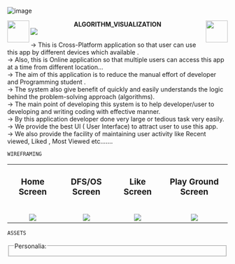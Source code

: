 ![image](https://github.com/godkingjay/godkingjay/blob/master/assets/borderseparator.gif)
<div align="center">
  <img src="https://github.com/godkingjay/godkingjay/blob/master/assets/animated-flame-01.gif" height="50px" align="left"/>
  <strong>ALGORITHM_VISUALIZATION</strong>
  <img src="https://github.com/godkingjay/godkingjay/blob/master/assets/animated-flame-01.gif" height="50px" align="right"/>
</div>
<img src="https://github.com/godkingjay/godkingjay/blob/master/assets/borderseparator.gif"/>

  ->  This is Cross-Platform application so that user can use this app by different devices which available .</br>
  ->  Also, this is Online application so that multiple users can access this app at a time from different location...</br> 
  ->  The aim of this application is to reduce the manual effort of developer and Programming student .</br>
  ->  The system also give benefit  of quickly and easily understands the logic behind the problem-solving approach  (algorithms).</br> 
  ->  The main point of developing this system is to help developer/user to developing and writing coding with effective manner. </br>
  ->  By this application developer done very large or tedious task very easily.</br>
  ->  We provide the best UI ( User Interface) to attract user to use this app. </br>
  ->  We also provide the facility of  maintaining user activity like Recent viewed, Liked , Most Viewed etc.……</br>

    WIREFRAMING
<table>
  <tr>
    <td align="center">
        <h3>Home Screen</h3>
        <br/>
        <img src="https://user-images.githubusercontent.com/126388812/222180570-aa1ee2f9-e4ac-49c1-84c4-136a4c42e079.png"/>
    </td>
    <td align="center">
      <h3>DFS/OS Screen</h3><br/>
      <img src="https://user-images.githubusercontent.com/126388812/222180676-e919d745-2b8c-4b50-b3ca-fb11757fe827.png"/>
    </td>
    <td align="center">
        <h3>Like Screen</h3>
        <br/>
        <img src="https://user-images.githubusercontent.com/126388812/222181893-1ce5c959-d7c2-4393-9172-a7a4480dc7b6.png"/>
    </td>
    <td align="center">
      <h3>Play Ground Screen</h3><br/>
      <img src="https://user-images.githubusercontent.com/126388812/222182074-57634613-5146-47e5-a6f4-d39ea5648175.png"/>
    </td>
  </tr>
</table>

    ASSETS
   <fieldset>
    <legend>Personalia:</legend>
    </fieldset>
